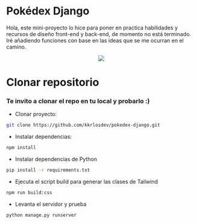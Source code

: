 # Pokédex Django

Hola, este mini-proyecto lo hice para poner en practica habilidades y recursos de diseño front-end y back-end, de momento no está terminado. Iré añadiendo funciones con base en las ideas que se me ocurran en el camino.

<div align="center">
   <img src="https://github.com/kkrlosdev/pokedex-django/assets/141187341/93cac5c3-2b6d-446e-98ce-502798f41363">
</div>


# Clonar repositorio

### Te invito a clonar el repo en tu local y probarlo :)

- Clonar proyecto:
```bash
git clone https://github.com/kkrlosdev/pokedex-django.git
```

- Instalar dependencias:
```bash
npm install
```

- Instalar dependencias de Python
```bash
pip install -r requirements.txt
```

- Ejecuta el script build para generar las clases de Tailwind
```bash
npm run build:css
```

- Levanta el servidor y prueba
```bash
python manage.py runserver
```

